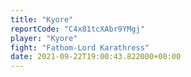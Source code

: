 ```yaml
---
title: "Kyore"
reportCode: "C4x81tcXAbr9YMgj"
player: "Kyore"
fight: "Fathom-Lord Karathress"
date: 2021-09-22T19:00:43.822000+00:00
---
```

